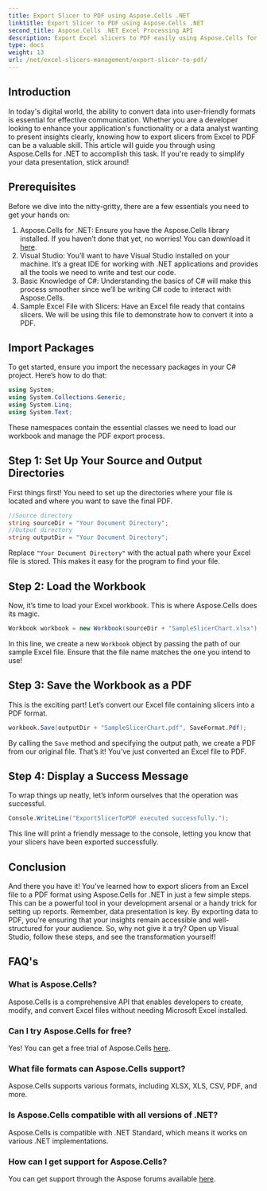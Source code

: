 ```yaml
---
title: Export Slicer to PDF using Aspose.Cells .NET
linktitle: Export Slicer to PDF using Aspose.Cells .NET
second_title: Aspose.Cells .NET Excel Processing API
description: Export Excel slicers to PDF easily using Aspose.Cells for .NET with this detailed guide. Optimize your data presentation.
type: docs
weight: 13
url: /net/excel-slicers-management/export-slicer-to-pdf/
---
```

## Introduction
In today's digital world, the ability to convert data into user-friendly formats is essential for effective communication. Whether you are a developer looking to enhance your application's functionality or a data analyst wanting to present insights clearly, knowing how to export slicers from Excel to PDF can be a valuable skill. This article will guide you through using Aspose.Cells for .NET to accomplish this task. If you're ready to simplify your data presentation, stick around!
## Prerequisites
Before we dive into the nitty-gritty, there are a few essentials you need to get your hands on:
1. Aspose.Cells for .NET: Ensure you have the Aspose.Cells library installed. If you haven’t done that yet, no worries! You can download it [here](https://releases.aspose.com/cells/net/).
2. Visual Studio: You’ll want to have Visual Studio installed on your machine. It’s a great IDE for working with .NET applications and provides all the tools we need to write and test our code.
3. Basic Knowledge of C#: Understanding the basics of C# will make this process smoother since we’ll be writing C# code to interact with Aspose.Cells.
4. Sample Excel File with Slicers: Have an Excel file ready that contains slicers. We will be using this file to demonstrate how to convert it into a PDF.
## Import Packages
To get started, ensure you import the necessary packages in your C# project. Here’s how to do that:
```csharp
using System;
using System.Collections.Generic;
using System.Linq;
using System.Text;
```
These namespaces contain the essential classes we need to load our workbook and manage the PDF export process.
## Step 1: Set Up Your Source and Output Directories
First things first! You need to set up the directories where your file is located and where you want to save the final PDF. 
```csharp
//Source directory
string sourceDir = "Your Document Directory";
//Output directory
string outputDir = "Your Document Directory";
```
Replace `"Your Document Directory"` with the actual path where your Excel file is stored. This makes it easy for the program to find your file.
## Step 2: Load the Workbook
Now, it’s time to load your Excel workbook. This is where Aspose.Cells does its magic.
```csharp
Workbook workbook = new Workbook(sourceDir + "SampleSlicerChart.xlsx");
```
In this line, we create a new `Workbook` object by passing the path of our sample Excel file. Ensure that the file name matches the one you intend to use!
## Step 3: Save the Workbook as a PDF
This is the exciting part! Let’s convert our Excel file containing slicers into a PDF format.
```csharp
workbook.Save(outputDir + "SampleSlicerChart.pdf", SaveFormat.Pdf);
```
By calling the `Save` method and specifying the output path, we create a PDF from our original file. That’s it! You’ve just converted an Excel file to PDF.
## Step 4: Display a Success Message
To wrap things up neatly, let’s inform ourselves that the operation was successful.
```csharp
Console.WriteLine("ExportSlicerToPDF executed successfully.");
```
This line will print a friendly message to the console, letting you know that your slicers have been exported successfully.
## Conclusion
And there you have it! You've learned how to export slicers from an Excel file to a PDF format using Aspose.Cells for .NET in just a few simple steps. This can be a powerful tool in your development arsenal or a handy trick for setting up reports. 
Remember, data presentation is key. By exporting data to PDF, you're ensuring that your insights remain accessible and well-structured for your audience. So, why not give it a try? Open up Visual Studio, follow these steps, and see the transformation yourself!
## FAQ's
### What is Aspose.Cells?
Aspose.Cells is a comprehensive API that enables developers to create, modify, and convert Excel files without needing Microsoft Excel installed.
### Can I try Aspose.Cells for free?
Yes! You can get a free trial of Aspose.Cells [here](https://releases.aspose.com/).
### What file formats can Aspose.Cells support?
Aspose.Cells supports various formats, including XLSX, XLS, CSV, PDF, and more.
### Is Aspose.Cells compatible with all versions of .NET?
Aspose.Cells is compatible with .NET Standard, which means it works on various .NET implementations.
### How can I get support for Aspose.Cells?
You can get support through the Aspose forums available [here](https://forum.aspose.com/c/cells/9).
